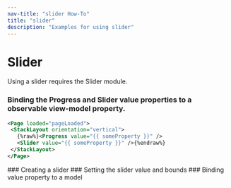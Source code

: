 ```yaml
---
nav-title: "slider How-To"
title: "slider"
description: "Examples for using slider"
---
```

# Slider
Using a slider requires the Slider module.
<snippet id='article-require-slider'/>
### Binding the Progress and Slider value properties to a observable view-model property.
``` XML
<Page loaded="pageLoaded">
 <StackLayout orientation="vertical">
   {%raw%}<Progress value="{{ someProperty }}" />
   <Slider value="{{ someProperty }}" />{%endraw%}
 </StackLayout>
</Page>
```
<snippet id='article-binding-slider-properties'/>
### Creating a slider
<snippet id='article-creating-slider'/>
### Setting the slider value and bounds
<snippet id='article-setting-slider-values'/>
### Binding value property to a model
<snippet id='article-binding-value-property'/>

